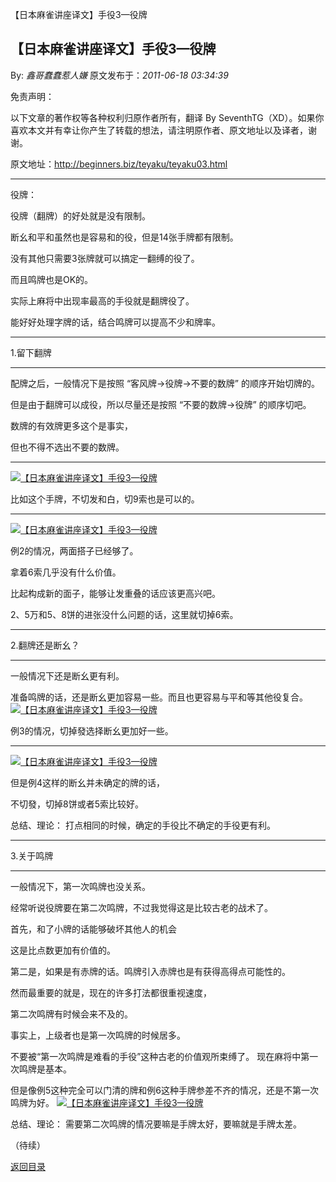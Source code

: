 【日本麻雀讲座译文】手役3—役牌
## 【日本麻雀讲座译文】手役3—役牌

By: *鑫哥蠢蠢惹人嫌* 原文发布于：*2011-06-18 03:34:39*

免责声明：

以下文章的著作权等各种权利归原作者所有，翻译 By
SeventhTG（XD）。如果你喜欢本文并有幸让你产生了转载的想法，请注明原作者、原文地址以及译者，谢谢。

原文地址：http://beginners.biz/teyaku/teyaku03.html

------------------------------------------------------------------------------------

役牌：

役牌（翻牌）的好处就是没有限制。

断幺和平和虽然也是容易和的役，但是14张手牌都有限制。

没有其他只需要3张牌就可以搞定一翻缚的役了。

而且鸣牌也是OK的。

实际上麻将中出现率最高的手役就是翻牌役了。

能好好处理字牌的话，结合鸣牌可以提高不少和牌率。

------------------------------------------------------------------------------------

1.留下翻牌

------------------------------------------------------------------------------------

配牌之后，一般情况下是按照  “客风牌→役牌→不要的数牌” 
的顺序开始切牌的。

但是由于翻牌可以成役，所以尽量还是按照  “不要的数牌→役牌” 
的顺序切吧。

数牌的有效牌更多这个是事实，

但也不得不选出不要的数牌。

------------------------------------------------------------------------------------
[![【日本麻雀讲座译文】手役3&mdash;役牌](http://s3.sinaimg.cn/middle/7f78b76fxa5edcbd07ca2&amp;690)](http://photo.blog.sina.com.cn/showpic.html#blogid=7f78b76f0100sqel&url=http://s3.sinaimg.cn/orignal/7f78b76fxa5edcbd07ca2)

比如这个手牌，不切发和白，切9索也是可以的。

------------------------------------------------------------------------------------
[![【日本麻雀讲座译文】手役3&mdash;役牌](http://s8.sinaimg.cn/middle/7f78b76fxa5edd0a58ec7&amp;690)](http://photo.blog.sina.com.cn/showpic.html#blogid=7f78b76f0100sqel&url=http://s8.sinaimg.cn/orignal/7f78b76fxa5edd0a58ec7)

例2的情况，两面搭子已经够了。

拿着6索几乎没有什么价值。

比起构成新的面子，能够让发重叠的话应该更高兴吧。

2、5万和5、8饼的进张没什么问题的话，这里就切掉6索。

------------------------------------------------------------------------------------

2.翻牌还是断幺？

------------------------------------------------------------------------------------

一般情况下还是断幺更有利。

准备鸣牌的话，还是断幺更加容易一些。而且也更容易与平和等其他役复合。
[![【日本麻雀讲座译文】手役3&mdash;役牌](http://s7.sinaimg.cn/middle/7f78b76fx76fe31bd8116&amp;690)](http://photo.blog.sina.com.cn/showpic.html#blogid=7f78b76f0100sqel&url=http://s7.sinaimg.cn/orignal/7f78b76fx76fe31bd8116)

例3的情况，切掉發选择断幺更加好一些。

------------------------------------------------------------------------------------
[![【日本麻雀讲座译文】手役3&mdash;役牌](http://s15.sinaimg.cn/middle/7f78b76fxe7b4bd8ef15e&amp;690)](http://photo.blog.sina.com.cn/showpic.html#blogid=7f78b76f0100sqel&url=http://s15.sinaimg.cn/orignal/7f78b76fxe7b4bd8ef15e)

但是例4这样的断幺并未确定的牌的话，

不切發，切掉8饼或者5索比较好。

总结、理论：
打点相同的时候，确定的手役比不确定的手役更有利。

------------------------------------------------------------------------------------

3.关于鸣牌

------------------------------------------------------------------------------------

一般情况下，第一次鸣牌也没关系。

经常听说役牌要在第二次鸣牌，不过我觉得这是比较古老的战术了。

首先，和了小牌的话能够破坏其他人的机会

这是比点数更加有价值的。

第二是，如果是有赤牌的话。鸣牌引入赤牌也是有获得高得点可能性的。

然而最重要的就是，现在的许多打法都很重视速度，

第二次鸣牌有时候会来不及的。

事实上，上级者也是第一次鸣牌的时候居多。

不要被“第一次鸣牌是难看的手役”这种古老的价值观所束缚了。
现在麻将中第一次鸣牌是基本。

但是像例5这种完全可以门清的牌和例6这种手牌参差不齐的情况，还是不第一次鸣牌为好。
[![【日本麻雀讲座译文】手役3&mdash;役牌](http://s5.sinaimg.cn/middle/7f78b76fxa5ee285de124&amp;690)](http://photo.blog.sina.com.cn/showpic.html#blogid=7f78b76f0100sqel&url=http://s5.sinaimg.cn/orignal/7f78b76fxa5ee285de124)

总结、理论：
需要第二次鸣牌的情况要嘛是手牌太好，要嘛就是手牌太差。

（待续）

[返回目录](index.html)

